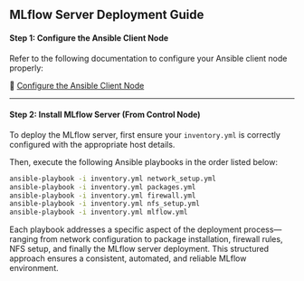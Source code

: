 ## MLflow Server Deployment Guide

#### Step 1: Configure the Ansible Client Node

Refer to the following documentation to configure your Ansible client node properly:

🔗 [Configure the Ansible Client Node](https://github.com/jahangir842/ansible/blob/main/README.md)

---

#### Step 2: Install MLflow Server (From Control Node)

To deploy the MLflow server, first ensure your `inventory.yml` is correctly configured with the appropriate host details.

Then, execute the following Ansible playbooks in the order listed below:

```bash
ansible-playbook -i inventory.yml network_setup.yml
ansible-playbook -i inventory.yml packages.yml
ansible-playbook -i inventory.yml firewall.yml
ansible-playbook -i inventory.yml nfs_setup.yml
ansible-playbook -i inventory.yml mlflow.yml
```

Each playbook addresses a specific aspect of the deployment process—ranging from network configuration to package installation, firewall rules, NFS setup, and finally the MLflow server deployment. This structured approach ensures a consistent, automated, and reliable MLflow environment.

